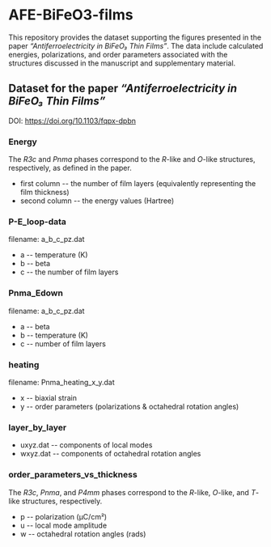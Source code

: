 # AFE-BiFeO3-films   
This repository provides the dataset supporting the figures presented in the paper *“Antiferroelectricity in BiFeO₃ Thin Films”*. The data include calculated energies, polarizations, and order parameters associated with the structures discussed in the manuscript and supplementary material.

## Dataset for the paper *“Antiferroelectricity in BiFeO₃ Thin Films”*

DOI: https://doi.org/10.1103/fqpx-dpbn

### Energy
The *R3c* and *Pnma* phases correspond to the *R*-like and *O*-like structures, respectively, as defined in the paper. 
- first column -- the number of film layers (equivalently representing the film thickness)
- second column -- the energy values (Hartree)

### P-E_loop-data
filename: a_b_c_pz.dat  
- a -- temperature (K) 
- b -- beta  
- c -- the number of film layers
  
### Pnma_Edown
filename: a_b_c_pz.dat
- a -- beta
- b -- temperature (K)
- c -- number of film layers

### heating
filename: Pnma_heating_x_y.dat 
- x -- biaxial strain
- y -- order parameters (polarizations & octahedral rotation angles)
  
### layer_by_layer
- uxyz.dat -- components of local modes
- wxyz.dat -- components of octahedral rotation angles

### order_parameters_vs_thickness
The *R3c*, *Pnma*, and *P4mm* phases correspond to the *R*-like, *O*-like, and *T*-like structures, respectively.  
- p -- polarization (μC/cm²)  
- u -- local mode amplitude  
- w -- octahedral rotation angles (rads)
